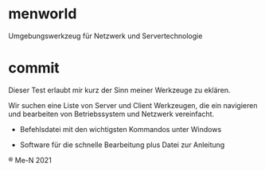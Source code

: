 # menworld
Umgebungswerkzeug für Netzwerk und Servertechnologie

# commit
Dieser Test erlaubt mir kurz der Sinn meiner Werkzeuge zu eklären.

Wir suchen eine Liste von Server und Client Werkzeugen, die ein navigieren und bearbeiten von Betriebssystem und Netzwerk vereinfacht.

- Befehlsdatei mit den wichtigsten Kommandos unter Windows 

- Software für die schnelle Bearbeitung
	  plus Datei zur Anleitung

® Me-N 2021
